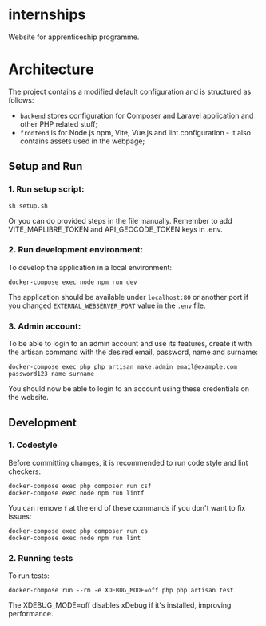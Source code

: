 # internships
Website for apprenticeship programme.
# Architecture
The project contains a modified default configuration and is structured as follows:
* `backend` stores configuration for Composer and Laravel application and other PHP related stuff;
* `frontend` is for Node.js npm, Vite, Vue.js and lint configuration - it also contains assets used in the webpage;

## Setup and Run
### 1. Run setup script:
```shell script
sh setup.sh
```
Or you can do provided steps in the file manually.
Remember to add VITE_MAPLIBRE_TOKEN and API_GEOCODE_TOKEN keys in .env.

### 2. Run development environment:
To develop the application in a local environment:
```shell script
docker-compose exec node npm run dev
```
The application should be available under `localhost:80` or another port if you changed `EXTERNAL_WEBSERVER_PORT` value in the `.env` file.

### 3. Admin account:
To be able to login to an admin account and use its features, create it with the artisan command with the desired email, password, name and surname:
```shell script
docker-compose exec php php artisan make:admin email@example.com password123 name surname
```
You should now be able to login to an account using these credentials on the website.

## Development
### 1. Codestyle
Before committing changes, it is recommended to run code style and lint checkers:
```shell script
docker-compose exec php composer run csf
docker-compose exec node npm run lintf
```
You can remove `f` at the end of these commands if you don't want to fix issues:
```shell script
docker-compose exec php composer run cs
docker-compose exec node npm run lint
```

### 2. Running tests
To run tests:
```shell script
docker-compose run --rm -e XDEBUG_MODE=off php php artisan test
```
The XDEBUG_MODE=off disables xDebug if it's installed, improving performance.